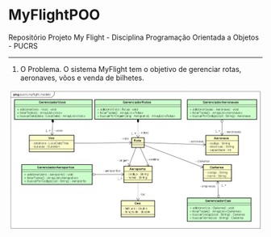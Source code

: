 # MyFlightPOO
Repositório Projeto My Flight - Disciplina Programação Orientada a Objetos - PUCRS

-------------------

1. O Problema. 
  O sistema MyFlight tem o objetivo de gerenciar rotas, aeronaves, vôos e venda de bilhetes.

![alt tag](https://github.com/matheusmorcinek/MyFlightPOO/blob/master/myflight2.png)
